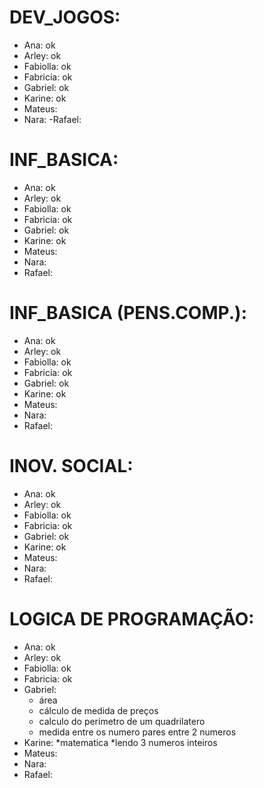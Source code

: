 # DEV_JOGOS:

- Ana: ok
- Arley: ok
- Fabiolla: ok
- Fabricia: ok
- Gabriel: ok
- Karine: ok
- Mateus:
- Nara:
-Rafael:


# INF_BASICA:

- Ana: ok
- Arley: ok
- Fabiolla: ok
- Fabricia: ok
- Gabriel: ok
- Karine: ok
- Mateus:
- Nara:
- Rafael:

# INF_BASICA (PENS.COMP.):

- Ana: ok
- Arley:  ok
- Fabiolla: ok
- Fabricia: ok
- Gabriel: ok
- Karine: ok
- Mateus:
- Nara:
- Rafael:

# INOV. SOCIAL:

- Ana: ok
- Arley: ok
- Fabiolla: ok
- Fabricia: ok
- Gabriel: ok
- Karine: ok
- Mateus:
- Nara:
- Rafael:

# LOGICA DE PROGRAMAÇÃO:

- Ana: ok
- Arley: ok
- Fabiolla: ok
- Fabricia: ok
- Gabriel: 
  * área
  * cálculo de medida de preços
  * calculo do perímetro de um quadrilatero
  * medida entre os numero pares entre 2 numeros
- Karine: 
  *matematica
  *lendo 3 numeros inteiros 
- Mateus:
- Nara:
- Rafael: